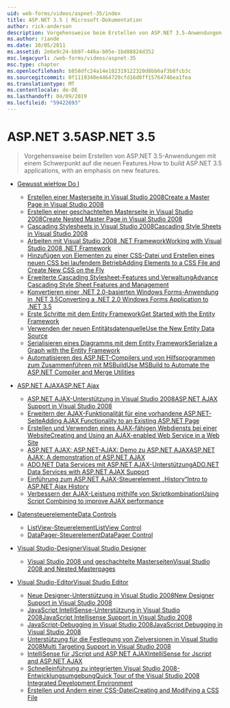 ```yaml
---
uid: web-forms/videos/aspnet-35/index
title: ASP.NET 3.5 | Microsoft-Dokumentation
author: rick-anderson
description: Vorgehensweise beim Erstellen von ASP.NET 3.5-Anwendungen mit einem Schwerpunkt auf die neuen Features.
ms.author: riande
ms.date: 10/05/2011
ms.assetid: 2e6e9c24-bb97-446a-b05e-1bd88824d352
msc.legacyurl: /web-forms/videos/aspnet-35
msc.type: chapter
ms.openlocfilehash: b858dfc24a14e182319122320d8bb6af3b8fcb3c
ms.sourcegitcommit: 0f1119340e4464720cfd16d0ff15764746ea1fea
ms.translationtype: MT
ms.contentlocale: de-DE
ms.lasthandoff: 04/09/2019
ms.locfileid: "59422693"
---
```

# <a name="aspnet-35"></a><span data-ttu-id="e7a69-103">ASP.NET 3.5</span><span class="sxs-lookup"><span data-stu-id="e7a69-103">ASP.NET 3.5</span></span>

> <span data-ttu-id="e7a69-104">Vorgehensweise beim Erstellen von ASP.NET 3.5-Anwendungen mit einem Schwerpunkt auf die neuen Features.</span><span class="sxs-lookup"><span data-stu-id="e7a69-104">How to build ASP.NET 3.5 applications, with an emphasis on new features.</span></span>


- [<span data-ttu-id="e7a69-105">Gewusst wie</span><span class="sxs-lookup"><span data-stu-id="e7a69-105">How Do I</span></span>](how-do-i/index.md)

    - [<span data-ttu-id="e7a69-106">Erstellen einer Masterseite in Visual Studio 2008</span><span class="sxs-lookup"><span data-stu-id="e7a69-106">Create a Master Page in Visual Studio 2008</span></span>](how-do-i/how-do-i-create-a-master-page-in-visual-studio-2008.md)
    - [<span data-ttu-id="e7a69-107">Erstellen einer geschachtelten Masterseite in Visual Studio 2008</span><span class="sxs-lookup"><span data-stu-id="e7a69-107">Create Nested Master Page in Visual Studio 2008</span></span>](how-do-i/how-do-i-create-nested-master-page-in-visual-studio-2008.md)
    - [<span data-ttu-id="e7a69-108">Cascading Stylesheets in Visual Studio 2008</span><span class="sxs-lookup"><span data-stu-id="e7a69-108">Cascading Style Sheets in Visual Studio 2008</span></span>](how-do-i/how-do-i-cascading-style-sheets-in-visual-studio-2008.md)
    - [<span data-ttu-id="e7a69-109">Arbeiten mit Visual Studio 2008 .NET Framework</span><span class="sxs-lookup"><span data-stu-id="e7a69-109">Working with Visual Studio 2008 .NET Framework</span></span>](how-do-i/how-do-i-working-with-visual-studio-2008-net-framework.md)
    - [<span data-ttu-id="e7a69-110">Hinzufügen von Elementen zu einer CSS-Datei und Erstellen eines neuen CSS bei laufendem Betrieb</span><span class="sxs-lookup"><span data-stu-id="e7a69-110">Adding Elements to a CSS File and Create New CSS on the Fly</span></span>](how-do-i/how-do-i-adding-elements-to-a-css-file-and-create-new-css-on-the-fly.md)
    - [<span data-ttu-id="e7a69-111">Erweiterte Cascading Stylesheet-Features und Verwaltung</span><span class="sxs-lookup"><span data-stu-id="e7a69-111">Advance Cascading Style Sheet Features and Management</span></span>](how-do-i/how-do-i-advance-cascading-style-sheet-features-and-management.md)
    - [<span data-ttu-id="e7a69-112">Konvertieren einer .NET 2.0-basierten Windows Forms-Anwendung in .NET 3.5</span><span class="sxs-lookup"><span data-stu-id="e7a69-112">Converting a .NET 2.0 Windows Forms Application to .NET 3.5</span></span>](how-do-i/how-do-i-converting-a-net-20-windows-forms-application-to-net-35.md)
    - [<span data-ttu-id="e7a69-113">Erste Schritte mit dem Entity Framework</span><span class="sxs-lookup"><span data-stu-id="e7a69-113">Get Started with the Entity Framework</span></span>](how-do-i/how-do-i-get-started-with-the-entity-framework.md)
    - [<span data-ttu-id="e7a69-114">Verwenden der neuen Entitätsdatenquelle</span><span class="sxs-lookup"><span data-stu-id="e7a69-114">Use the New Entity Data Source</span></span>](how-do-i/how-do-i-use-the-new-entity-data-source.md)
    - [<span data-ttu-id="e7a69-115">Serialisieren eines Diagramms mit dem Entity Framework</span><span class="sxs-lookup"><span data-stu-id="e7a69-115">Serialize a Graph with the Entity Framework</span></span>](how-do-i/how-do-i-serialize-a-graph-with-the-entity-framework.md)
    - [<span data-ttu-id="e7a69-116">Automatisieren des ASP.NET-Compilers und von Hilfsprogrammen zum Zusammenführen mit MSBuild</span><span class="sxs-lookup"><span data-stu-id="e7a69-116">Use MSBuild to Automate the ASP.NET Compiler and Merge Utilities</span></span>](how-do-i/how-do-i-use-msbuild-to-automate-the-aspnet-compiler-and-merge-utilities.md)
- [<span data-ttu-id="e7a69-117">ASP.NET AJAX</span><span class="sxs-lookup"><span data-stu-id="e7a69-117">ASP.NET Ajax</span></span>](aspnet-ajax/index.md)

    - [<span data-ttu-id="e7a69-118">ASP.NET AJAX-Unterstützung in Visual Studio 2008</span><span class="sxs-lookup"><span data-stu-id="e7a69-118">ASP.NET AJAX Support in Visual Studio 2008</span></span>](aspnet-ajax/aspnet-ajax-support-in-visual-studio-2008.md)
    - [<span data-ttu-id="e7a69-119">Erweitern der AJAX-Funktionalität für eine vorhandene ASP.NET-Seite</span><span class="sxs-lookup"><span data-stu-id="e7a69-119">Adding AJAX Functionality to an Existing ASP.NET Page</span></span>](aspnet-ajax/adding-ajax-functionality-to-an-existing-aspnet-page.md)
    - [<span data-ttu-id="e7a69-120">Erstellen und Verwenden eines AJAX-fähigen Webdiensts bei einer Website</span><span class="sxs-lookup"><span data-stu-id="e7a69-120">Creating and Using an AJAX-enabled Web Service in a Web Site</span></span>](aspnet-ajax/creating-and-using-an-ajax-enabled-web-service-in-a-web-site.md)
    - [<span data-ttu-id="e7a69-121">ASP.NET AJAX: ASP.NET-AJAX: Demo zu ASP.NET AJAX</span><span class="sxs-lookup"><span data-stu-id="e7a69-121">ASP.NET AJAX: A demonstration of ASP.NET AJAX</span></span>](aspnet-ajax/aspnet-ajax-a-demonstration-of-aspnet-ajax.md)
    - [<span data-ttu-id="e7a69-122">ADO.NET Data Services mit ASP.NET AJAX-Unterstützung</span><span class="sxs-lookup"><span data-stu-id="e7a69-122">ADO.NET Data Services with ASP.NET AJAX Support</span></span>](aspnet-ajax/adonet-data-services-with-aspnet-ajax-support.md)
    - [<span data-ttu-id="e7a69-123">Einführung zum ASP.NET AJAX-Steuerelement „History“</span><span class="sxs-lookup"><span data-stu-id="e7a69-123">Intro to ASP.NET Ajax History</span></span>](aspnet-ajax/introduction-to-aspnet-ajax-history.md)
    - [<span data-ttu-id="e7a69-124">Verbessern der AJAX-Leistung mithilfe von Skriptkombination</span><span class="sxs-lookup"><span data-stu-id="e7a69-124">Using Script Combining to improve AJAX performance</span></span>](aspnet-ajax/using-script-combining-to-improve-ajax-performance.md)
- [<span data-ttu-id="e7a69-125">Datensteuerelemente</span><span class="sxs-lookup"><span data-stu-id="e7a69-125">Data Controls</span></span>](data-controls/index.md)

    - [<span data-ttu-id="e7a69-126">ListView-Steuerelement</span><span class="sxs-lookup"><span data-stu-id="e7a69-126">ListView Control</span></span>](data-controls/the-listview-control.md)
    - [<span data-ttu-id="e7a69-127">DataPager-Steuerelement</span><span class="sxs-lookup"><span data-stu-id="e7a69-127">DataPager Control</span></span>](data-controls/the-datapager-control.md)
- [<span data-ttu-id="e7a69-128">Visual Studio-Designer</span><span class="sxs-lookup"><span data-stu-id="e7a69-128">Visual Studio Designer</span></span>](visual-studio-designer/index.md)

    - [<span data-ttu-id="e7a69-129">Visual Studio 2008 und geschachtelte Masterseiten</span><span class="sxs-lookup"><span data-stu-id="e7a69-129">Visual Studio 2008 and Nested Masterpages</span></span>](visual-studio-designer/visual-studio-2008-and-nested-masterpages.md)
- [<span data-ttu-id="e7a69-130">Visual Studio-Editor</span><span class="sxs-lookup"><span data-stu-id="e7a69-130">Visual Studio Editor</span></span>](visual-studio-editor/index.md)

    - [<span data-ttu-id="e7a69-131">Neue Designer-Unterstützung in Visual Studio 2008</span><span class="sxs-lookup"><span data-stu-id="e7a69-131">New Designer Support in Visual Studio 2008</span></span>](visual-studio-editor/new-designer-support-in-visual-studio-2008.md)
    - [<span data-ttu-id="e7a69-132">JavaScript IntelliSense-Unterstützung in Visual Studio 2008</span><span class="sxs-lookup"><span data-stu-id="e7a69-132">JavaScript Intellisense Support in Visual Studio 2008</span></span>](visual-studio-editor/javascript-intellisense-support-in-visual-studio-2008.md)
    - [<span data-ttu-id="e7a69-133">JavaScript-Debugging in Visual Studio 2008</span><span class="sxs-lookup"><span data-stu-id="e7a69-133">JavaScript Debugging in Visual Studio 2008</span></span>](visual-studio-editor/javascript-debugging-in-visual-studio-2008.md)
    - [<span data-ttu-id="e7a69-134">Unterstützung für die Festlegung von Zielversionen in Visual Studio 2008</span><span class="sxs-lookup"><span data-stu-id="e7a69-134">Multi Targeting Support in Visual Studio 2008</span></span>](visual-studio-editor/multi-targeting-support-in-visual-studio-2008.md)
    - [<span data-ttu-id="e7a69-135">IntelliSense für JScript und ASP.NET AJAX</span><span class="sxs-lookup"><span data-stu-id="e7a69-135">IntelliSense for Jscript and ASP.NET AJAX</span></span>](visual-studio-editor/intellisense-for-jscript-and-aspnet-ajax.md)
    - [<span data-ttu-id="e7a69-136">Schnelleinführung zu integrierten Visual Studio 2008-Entwicklungsumgebung</span><span class="sxs-lookup"><span data-stu-id="e7a69-136">Quick Tour of the Visual Studio 2008 Integrated Development Environment</span></span>](visual-studio-editor/quick-tour-of-the-visual-studio-2008-integrated-development-environment.md)
    - [<span data-ttu-id="e7a69-137">Erstellen und Ändern einer CSS-Datei</span><span class="sxs-lookup"><span data-stu-id="e7a69-137">Creating and Modifying a CSS File</span></span>](visual-studio-editor/creating-and-modifying-a-css-file.md)
